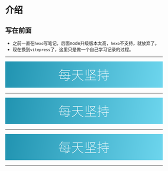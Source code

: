 

 # 介绍
## 写在前面

- 之前一直在`hexo`写笔记，后面node升级版本太高，`hexo`不支持，就放弃了。
- 现在换到`vitepress`了，这里只是做一个自己学习记录的过程。


***
![pic](../../assets/notice.png "notice")

***
![pic](../../assets/notice.png "notice")
***

![pic](../../assets/notice.png "notice")

***



